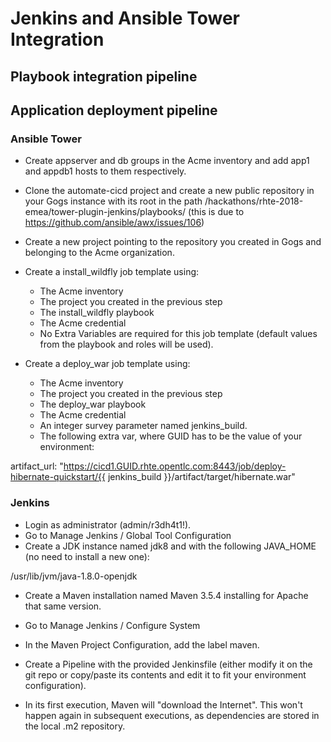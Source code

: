 # Jenkins and Ansible Tower Integration

## Playbook integration pipeline

## Application deployment pipeline

### Ansible Tower

- Create appserver and db groups in the Acme inventory and add app1 and appdb1 hosts to them respectively.

- Clone the automate-cicd project and create a new public repository in your Gogs instance with its root in the path /hackathons/rhte-2018-emea/tower-plugin-jenkins/playbooks/ (this is due to https://github.com/ansible/awx/issues/106)

- Create a new project pointing to the repository you created in Gogs and belonging to the Acme organization.

- Create a install_wildfly job template using:
  - The Acme inventory
  - The project you created in the previous step
  - The install_wildfly playbook
  - The Acme credential
  - No Extra Variables are required for this job template (default values from the playbook and roles will be used).

- Create a deploy_war job template using:
  - The Acme inventory
  - The project you created in the previous step
  - The deploy_war playbook
  - The Acme credential
  - An integer survey parameter named jenkins_build.
  - The following extra var, where GUID has to be the value of your environment:

artifact_url: "https://cicd1.GUID.rhte.opentlc.com:8443/job/deploy-hibernate-quickstart/{{ jenkins_build }}/artifact/target/hibernate.war"


### Jenkins

- Login as administrator (admin/r3dh4t1!).
- Go to Manage Jenkins / Global Tool Configuration
- Create a JDK instance named jdk8 and with the following JAVA_HOME (no need to install a new one):

/usr/lib/jvm/java-1.8.0-openjdk

- Create a Maven installation named Maven 3.5.4 installing for Apache that same version.

- Go to Manage Jenkins / Configure System

- In the Maven Project Configuration, add the label maven.

- Create a Pipeline with the provided Jenkinsfile (either modify it on the git repo or copy/paste its contents and edit it to fit your environment configuration).

- In its first execution, Maven will "download the Internet". This won't happen again in subsequent executions, as dependencies are stored in the local .m2 repository.
